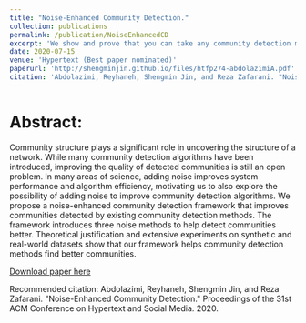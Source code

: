 ```yaml
---
title: "Noise-Enhanced Community Detection."
collection: publications
permalink: /publication/NoiseEnhancedCD
excerpt: 'We show and prove that you can take any community detection method, add limited noise to the network before running it, and get better communities.'
date: 2020-07-15
venue: 'Hypertext (Best paper nominated)'
paperurl: 'http://shengminjin.github.io/files/htfp274-abdolazimiA.pdf'
citation: 'Abdolazimi, Reyhaneh, Shengmin Jin, and Reza Zafarani. "Noise-Enhanced Community Detection." Proceedings of the 31st ACM Conference on Hypertext and Social Media. 2020.'
---
```

Abstract:
======
Community structure plays a significant role in uncovering the structure of a network. While many community detection algorithms have been introduced, improving the quality of detected communities is still an open problem. In many areas of science, adding noise improves system performance and algorithm efficiency, motivating us to also explore the possibility of adding noise to improve community detection algorithms. We propose a noise-enhanced community detection framework that improves communities detected by existing community detection methods. The framework introduces three noise methods to help detect communities better. Theoretical justification and extensive experiments on synthetic and real-world datasets show that our framework helps community detection methods find better communities.

[Download paper here](http://shengminjin.github.io/files/htfp274-abdolazimiA.pdf)

Recommended citation: Abdolazimi, Reyhaneh, Shengmin Jin, and Reza Zafarani. "Noise-Enhanced Community Detection." Proceedings of the 31st ACM Conference on Hypertext and Social Media. 2020.

